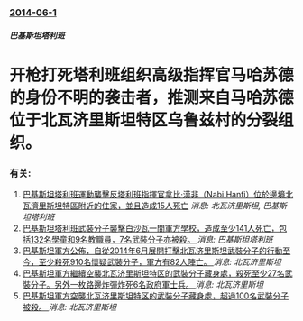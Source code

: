### [2014-06-1](/news/2014/06/1/index.md)

##### 巴基斯坦塔利班
#  开枪打死塔利班组织高级指挥官马哈苏德的身份不明的袭击者，推测来自马哈苏德位于北瓦济里斯坦特区乌鲁兹村的分裂组织。




### 有关:

1. [ 巴基斯坦塔利班運動襲擊反塔利班指揮官拿比·漢非（Nabi Hanfi）位於邊境北瓦濟里斯坦特區附近的住家，並且造成15人死亡](/news/2013/10/3/巴基斯坦塔利班運動襲擊反塔利班指揮官拿比-漢非-Nabi-Hanfi-位於邊境北瓦濟里斯坦特區附近的住家-並且造成15.md) _消息: 北瓦济里斯坦, 巴基斯坦塔利班_
2. [巴基斯坦塔利班武裝分子襲擊白沙瓦一間軍方學校，造成至少141人死亡，包括132名學童和9名教職員，7名武裝分子亦被殺。 ](/news/2014/12/16/巴基斯坦塔利班武裝分子襲擊白沙瓦一間軍方學校-造成至少141人死亡-包括132名學童和9名教職員-7名武裝分子亦被殺.md) _消息: 巴基斯坦塔利班_
3. [ 巴基斯坦軍方公佈，自從2014年6月展開打擊北瓦济里斯坦武裝分子的行動至今，至少殺死910名懷疑武裝分子，軍方有82人陣亡。 ](/news/2014/09/1/巴基斯坦軍方公佈-自從2014年6月展開打擊北瓦济里斯坦武裝分子的行動至今-至少殺死910名懷疑武裝分子-軍方有82人.md) _消息: 北瓦济里斯坦_
4. [ 巴基斯坦軍方繼續空襲北瓦济里斯坦特区的武裝分子藏身處，殺死至少27名武裝分子。另外一枚路邊炸彈炸死6名政府軍士兵。 ](/news/2014/06/7/巴基斯坦軍方繼續空襲北瓦济里斯坦特区的武裝分子藏身處-殺死至少27名武裝分子-另外一枚路邊炸彈炸死6名政府軍士兵.md) _消息: 北瓦济里斯坦_
5. [ 巴基斯坦軍方空襲北瓦济里斯坦特区的武裝分子藏身處，超過100名武裝分子被殺。 ](/news/2014/06/7/巴基斯坦軍方空襲北瓦济里斯坦特区的武裝分子藏身處-超過100名武裝分子被殺.md) _消息: 北瓦济里斯坦_
